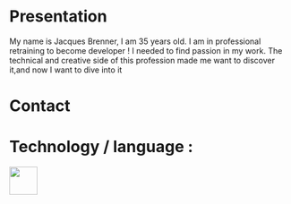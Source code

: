 # Presentation

My name is Jacques Brenner, I am 35 years old. 
I am in professional retraining to become developer ! 
I needed to find passion in my work. The technical and creative side of this profession made me want to discover it,and now I want to dive into it

# Contact

# Technology / language :

<img width="50px" src="https://cdn.jsdelivr.net/gh/devicons/devicon/icons/symfony/symfony-original-wordmark.svg" />
